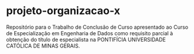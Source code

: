 # projeto-organizacao-x
Repositório para o Trabalho de Conclusão de Curso apresentado ao Curso de Especialização em Engenharia de Dados como requisito parcial à obtenção do título de especialista na PONTIFÍCIA UNIVERSIDADE CATÓLICA DE MINAS GERAIS.
